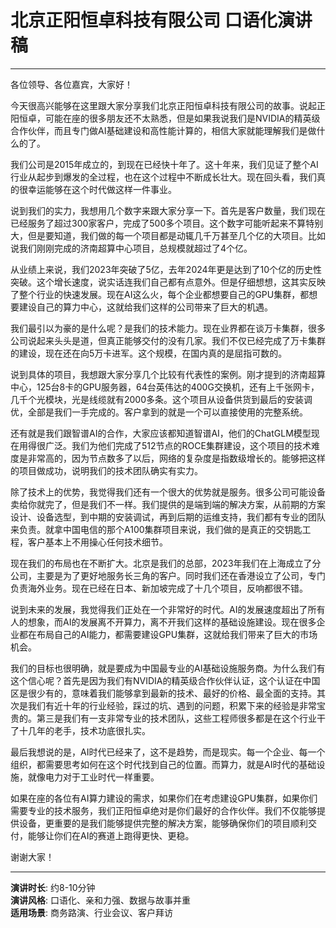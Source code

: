 # 北京正阳恒卓科技有限公司 口语化演讲稿

---

各位领导、各位嘉宾，大家好！

今天很高兴能够在这里跟大家分享我们北京正阳恒卓科技有限公司的故事。说起正阳恒卓，可能在座的很多朋友还不太熟悉，但是如果我说我们是NVIDIA的精英级合作伙伴，而且专门做AI基础建设和高性能计算的，相信大家就能理解我们是做什么的了。

我们公司是2015年成立的，到现在已经快十年了。这十年来，我们见证了整个AI行业从起步到爆发的全过程，也在这个过程中不断成长壮大。现在回头看，我们真的很幸运能够在这个时代做这样一件事业。

说到我们的实力，我想用几个数字来跟大家分享一下。首先是客户数量，我们现在已经服务了超过300家客户，完成了500多个项目。这个数字可能听起来不算特别大，但是要知道，我们做的每一个项目都是动辄几千万甚至几个亿的大项目。比如说我们刚刚完成的济南超算中心项目，总规模就超过了4个亿。

从业绩上来说，我们2023年突破了5亿，去年2024年更是达到了10个亿的历史性突破。这个增长速度，说实话连我们自己都有点意外。但是仔细想想，这其实反映了整个行业的快速发展。现在AI这么火，每个企业都想要自己的GPU集群，都想要建设自己的算力中心，这就给我们这样的公司带来了巨大的机遇。

我们最引以为豪的是什么呢？是我们的技术能力。现在业界都在谈万卡集群，很多公司说起来头头是道，但真正能够交付的没有几家。我们不仅已经完成了万卡集群的建设，现在还在向5万卡进军。这个规模，在国内真的是屈指可数的。

说到具体的项目，我想跟大家分享几个比较有代表性的案例。刚才提到的济南超算中心，125台8卡的GPU服务器，64台英伟达的400G交换机，还有上千张网卡，几千个光模块，光是线缆就有2000多条。这个项目从设备供货到最后的安装调优，全部是我们一手完成的。客户拿到的就是一个可以直接使用的完整系统。

还有就是我们跟智谱AI的合作，大家应该都知道智谱AI，他们的ChatGLM模型现在用得很广泛。我们为他们完成了512节点的ROCE集群建设，这个项目的技术难度是非常高的，因为节点数多了以后，网络的复杂度是指数级增长的。能够把这样的项目做成功，说明我们的技术团队确实有实力。

除了技术上的优势，我觉得我们还有一个很大的优势就是服务。很多公司可能设备卖给你就完了，但是我们不一样。我们提供的是端到端的解决方案，从前期的方案设计、设备选型，到中期的安装调试，再到后期的运维支持，我们都有专业的团队来负责。就拿中国电信的那个A100集群项目来说，我们做的是真正的交钥匙工程，客户基本上不用操心任何技术细节。

现在我们的布局也在不断扩大。北京是我们的总部，2023年我们在上海成立了分公司，主要是为了更好地服务长三角的客户。同时我们还在香港设立了公司，专门负责海外业务。现在已经在日本、新加坡完成了十几个项目，反响都很不错。

说到未来的发展，我觉得我们正处在一个非常好的时代。AI的发展速度超出了所有人的想象，而AI的发展离不开算力，离不开我们这样的基础设施建设。现在很多企业都在布局自己的AI能力，都需要建设GPU集群，这就给我们带来了巨大的市场机会。

我们的目标也很明确，就是要成为中国最专业的AI基础设施服务商。为什么我们有这个信心呢？首先是因为我们有NVIDIA的精英级合作伙伴认证，这个认证在中国区是很少有的，意味着我们能够拿到最新的技术、最好的价格、最全面的支持。其次是我们有近十年的行业经验，踩过的坑、遇到的问题，积累下来的经验是非常宝贵的。第三是我们有一支非常专业的技术团队，这些工程师很多都是在这个行业干了十几年的老手，技术功底很扎实。

最后我想说的是，AI时代已经来了，这不是趋势，而是现实。每一个企业、每一个组织，都需要思考如何在这个时代找到自己的位置。而算力，就是AI时代的基础设施，就像电力对于工业时代一样重要。

如果在座的各位有AI算力建设的需求，如果你们在考虑建设GPU集群，如果你们需要专业的技术服务，我们正阳恒卓绝对是你们最好的合作伙伴。我们不仅能够提供设备，更重要的是我们能够提供完整的解决方案，能够确保你们的项目顺利交付，能够让你们在AI的赛道上跑得更快、更稳。

谢谢大家！

---

**演讲时长**: 约8-10分钟  
**演讲风格**: 口语化、亲和力强、数据与故事并重  
**适用场景**: 商务路演、行业会议、客户拜访